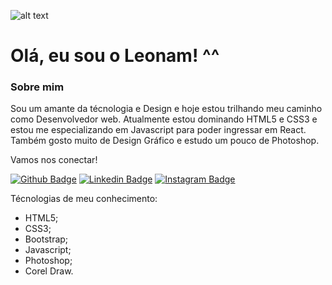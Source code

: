![alt text](https://github.com/[leehsanttana]/[leehsanttana]/blob/[branch]/banner.jpg?raw=true)

# Olá, eu sou o Leonam! ^^

### Sobre mim

Sou um amante da técnologia e Design e hoje estou trilhando meu caminho como Desenvolvedor web. Atualmente estou dominando HTML5 e CSS3 e estou me especializando em Javascript para poder ingressar em React. Também gosto muito de Design Gráfico e estudo um pouco de Photoshop.

Vamos nos conectar!

[![Github Badge](https://img.shields.io/badge/-Github-000?style=flat-square&logo=Github&logoColor=white&link=https://github.com/leehsanttana)](https://github.com/leehsanttana)
[![Linkedin Badge](https://img.shields.io/badge/-LinkedIn-blue?style=flat-square&logo=Linkedin&logoColor=white&link=https://www.linkedin.com/in/leonam-santana-5352a61b3/)](https://www.linkedin.com/in/leonam-santana-5352a61b3/)
[![Instagram Badge](https://img.shields.io/badge/-Instagram-DF0174?style=for-the-badge&logo=instagram&logoColor=white&link=https://www.instagram.com/leonam.santtana/)](https://www.instagram.com/leonam.santtana/)

Técnologias de meu conhecimento:

- HTML5;
- CSS3;
- Bootstrap;
- Javascript;
- Photoshop;
- Corel Draw.
